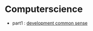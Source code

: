 # Computerscience

- part1 : [development common sense](https://github.com/baewoojin514/Computerscience/tree/main/Development_Common_Sense)
